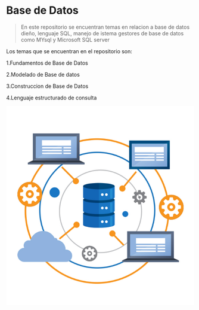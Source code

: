 # Base de Datos

>En este repositorio se encuentran temas en relacion a base de datos dieño, lenguaje SQL, manejo de istema gestores de base de datos como MYsql y Microsoft SQL server

Los temas que se encuentran en el repositorio son:

1.Fundamentos de Base de Datos

2.Modelado de Base de datos

3.Construccion de Base de Datos

4.Lenguaje estructurado de consulta

 ![Logo Base de Datos](./img/basededatos.jpg )
 